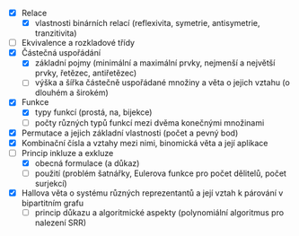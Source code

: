 - [x]  Relace 
	- [x]  vlastnosti binárních relací (reflexivita, symetrie, antisymetrie, tranzitivita) 
- [ ]  Ekvivalence a rozkladové třídy
- [x]  Částečná uspořádání
	- [x]  základní pojmy (minimální a maximální prvky, nejmenší a největší prvky, řetězec, antiřetězec)
	- [ ]  výška a šířka částečně uspořádané množiny a věta o jejich vztahu (o dlouhém a širokém) 
- [x]  Funkce 
	- [x]  typy funkcí (prostá, na, bijekce) 
	- [ ]  počty různých typů funkcí mezi dvěma konečnými množinami 
- [x]  Permutace a jejich základní vlastnosti (počet a pevný bod) 
- [x]  Kombinační čísla a vztahy mezi nimi, binomická věta a její aplikace
- [ ]  Princip inkluze a exkluze
	- [x]  obecná formulace (a důkaz) 
	- [ ]  použití (problém šatnářky, Eulerova funkce pro počet dělitelů, počet surjekcí) 
- [x]  Hallova věta o systému různých reprezentantů a její vztah k párování v bipartitním grafu 
	- [ ]  princip důkazu a algoritmické aspekty (polynomiální algoritmus pro nalezení SRR)